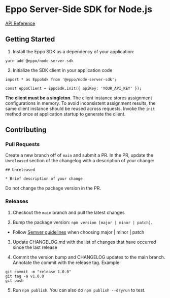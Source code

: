 # Eppo Server-Side SDK for Node.js
[API Reference](./docs/node-server-sdk.md)

## Getting Started

1) Install the Eppo SDK as a dependency of your application:

```
yarn add @eppo/node-server-sdk
```

2) Initialize the SDK client in your application code

```
import * as EppoSdk from '@eppo/node-server-sdk';

const eppoClient = EppoSdk.init({ apiKey: 'YOUR_API_KEY' });
```

**The client must be a singleton**. The client instance stores assignment configurations in memory. To avoid inconsistent assignment results, the same client instance should be reused across requests. Invoke the `init` method once at application startup to generate the client.

## Contributing

### Pull Requests

Create a new branch off of `main` and submit a PR. In the PR, update the `Unreleased` section of the changelog with a description of your change:

```
## Unreleased

* Brief description of your change
```

Do not change the package version in the PR.

### Releases
1) Checkout the `main` branch and pull the latest changes

2) Bump the package version: `npm version [major | minor | patch]`.

  - Follow [Semver guidelines](https://semver.org/) when choosing major | minor | patch

3) Update CHANGELOG.md with the list of changes that have occurred since the last release

4) Commit the version bump and CHANGELOG updates to the main branch. Annotate the commit with the release tag. Example:
```
git commit -m "release 1.0.0"
git tag -a v1.0.0
git push
```

5) Run `npm publish`. You can also do `npm publish --dryrun` to test.